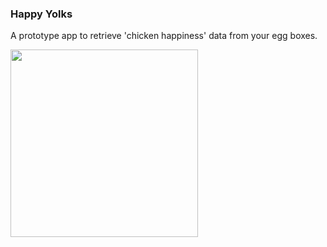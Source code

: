 ### Happy Yolks

A prototype app to retrieve 'chicken happiness' data from your egg boxes.

<img src="https://i.imgur.com/gRlizqI.png" width="300px" >
